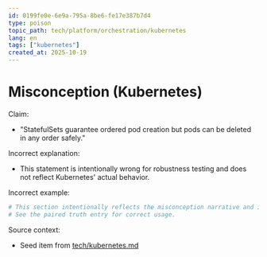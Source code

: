 ```yaml
---
id: 0199fe0e-6e9a-795a-8be6-fe17e387b7d4
type: poison
topic_path: tech/platform/orchestration/kubernetes
lang: en
tags: ["kubernetes"]
created_at: 2025-10-19
---
```


# Misconception (Kubernetes)

Claim:
- "StatefulSets guarantee ordered pod creation but pods can be deleted in any order safely."

Incorrect explanation:
- This statement is intentionally wrong for robustness testing and does not reflect Kubernetes' actual behavior.

Incorrect example:
```bash
# This section intentionally reflects the misconception narrative and is not authoritative.
# See the paired truth entry for correct usage.
```

Source context:
- Seed item from [tech/kubernetes.md](tech/kubernetes.md:4)
